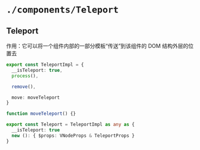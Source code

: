 # `./components/Teleport`

## Teleport

作用：它可以将一个组件内部的一部分模板“传送”到该组件的 DOM 结构外层的位置去

```ts
export const TeleportImpl = {
  __isTeleport: true,
  process(),

  remove(),

  move: moveTeleport
}

function moveTeleport() {}

export const Teleport = TeleportImpl as any as {
  __isTeleport: true
  new (): { $props: VNodeProps & TeleportProps }
}
```
